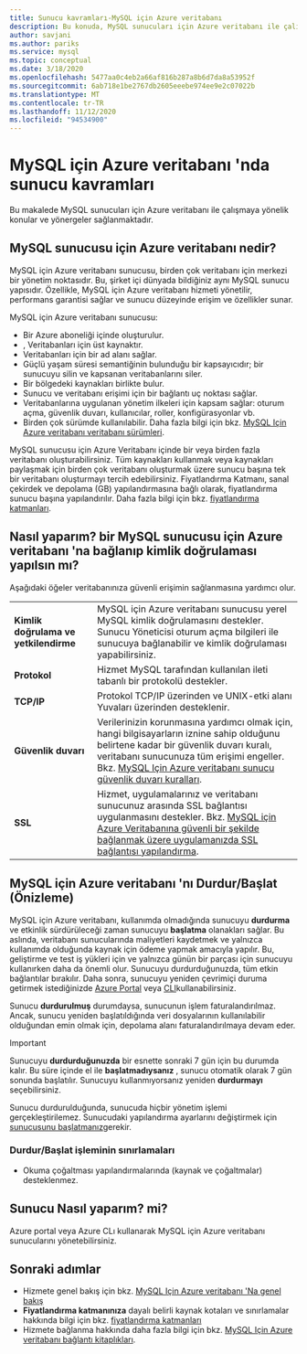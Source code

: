 ```yaml
---
title: Sunucu kavramları-MySQL için Azure veritabanı
description: Bu konuda, MySQL sunucuları için Azure veritabanı ile çalışmaya yönelik konular ve yönergeler sağlanmaktadır.
author: savjani
ms.author: pariks
ms.service: mysql
ms.topic: conceptual
ms.date: 3/18/2020
ms.openlocfilehash: 5477aa0c4eb2a66af816b287a8b6d7da8a53952f
ms.sourcegitcommit: 6ab718e1be2767db2605eeebe974ee9e2c07022b
ms.translationtype: MT
ms.contentlocale: tr-TR
ms.lasthandoff: 11/12/2020
ms.locfileid: "94534900"
---
```

# <a name="server-concepts-in-azure-database-for-mysql"></a>MySQL için Azure veritabanı 'nda sunucu kavramları

Bu makalede MySQL sunucuları için Azure veritabanı ile çalışmaya yönelik konular ve yönergeler sağlanmaktadır.

## <a name="what-is-an-azure-database-for-mysql-server"></a>MySQL sunucusu için Azure veritabanı nedir?

MySQL için Azure veritabanı sunucusu, birden çok veritabanı için merkezi bir yönetim noktasıdır. Bu, şirket içi dünyada bildiğiniz aynı MySQL sunucu yapısıdır. Özellikle, MySQL için Azure veritabanı hizmeti yönetilir, performans garantisi sağlar ve sunucu düzeyinde erişim ve özellikler sunar.

MySQL için Azure veritabanı sunucusu:

- Bir Azure aboneliği içinde oluşturulur.
- , Veritabanları için üst kaynaktır.
- Veritabanları için bir ad alanı sağlar.
- Güçlü yaşam süresi semantiğinin bulunduğu bir kapsayıcıdır; bir sunucuyu silin ve kapsanan veritabanlarını siler.
- Bir bölgedeki kaynakları birlikte bulur.
- Sunucu ve veritabanı erişimi için bir bağlantı uç noktası sağlar.
- Veritabanlarına uygulanan yönetim ilkeleri için kapsam sağlar: oturum açma, güvenlik duvarı, kullanıcılar, roller, konfigürasyonlar vb.
- Birden çok sürümde kullanılabilir. Daha fazla bilgi için bkz. [MySQL Için Azure veritabanı veritabanı sürümleri](./concepts-supported-versions.md).

MySQL sunucusu için Azure Veritabanı içinde bir veya birden fazla veritabanı oluşturabilirsiniz. Tüm kaynakları kullanmak veya kaynakları paylaşmak için birden çok veritabanı oluşturmak üzere sunucu başına tek bir veritabanı oluşturmayı tercih edebilirsiniz. Fiyatlandırma Katmanı, sanal çekirdek ve depolama (GB) yapılandırmasına bağlı olarak, fiyatlandırma sunucu başına yapılandırılır. Daha fazla bilgi için bkz. [fiyatlandırma katmanları](./concepts-pricing-tiers.md).

## <a name="how-do-i-connect-and-authenticate-to-an-azure-database-for-mysql-server"></a>Nasıl yaparım? bir MySQL sunucusu için Azure veritabanı 'na bağlanıp kimlik doğrulaması yapılsın mı?

Aşağıdaki öğeler veritabanınıza güvenli erişimin sağlanmasına yardımcı olur.

|     |     |
| :-- | :-- |
| **Kimlik doğrulama ve yetkilendirme** | MySQL için Azure veritabanı sunucusu yerel MySQL kimlik doğrulamasını destekler. Sunucu Yöneticisi oturum açma bilgileri ile sunucuya bağlanabilir ve kimlik doğrulaması yapabilirsiniz. |
| **Protokol** | Hizmet MySQL tarafından kullanılan ileti tabanlı bir protokolü destekler. |
| **TCP/IP** | Protokol TCP/IP üzerinden ve UNIX-etki alanı Yuvaları üzerinden desteklenir. |
| **Güvenlik duvarı** | Verilerinizin korunmasına yardımcı olmak için, hangi bilgisayarların iznine sahip olduğunu belirtene kadar bir güvenlik duvarı kuralı, veritabanı sunucunuza tüm erişimi engeller. Bkz. [MySQL Için Azure veritabanı sunucu güvenlik duvarı kuralları](./concepts-firewall-rules.md). |
| **SSL** | Hizmet, uygulamalarınız ve veritabanı sunucunuz arasında SSL bağlantısı uygulanmasını destekler.  Bkz. [MySQL için Azure Veritabanına güvenli bir şekilde bağlanmak üzere uygulamanızda SSL bağlantısı yapılandırma](./howto-configure-ssl.md). |

## <a name="stopstart-an-azure-database-for-mysql-preview"></a>MySQL için Azure veritabanı 'nı Durdur/Başlat (Önizleme)

MySQL için Azure veritabanı, kullanımda olmadığında sunucuyu **durdurma** ve etkinlik sürdürüleceği zaman sunucuyu **başlatma** olanakları sağlar. Bu aslında, veritabanı sunucularında maliyetleri kaydetmek ve yalnızca kullanımda olduğunda kaynak için ödeme yapmak amacıyla yapılır. Bu, geliştirme ve test iş yükleri için ve yalnızca günün bir parçası için sunucuyu kullanırken daha da önemli olur. Sunucuyu durdurduğunuzda, tüm etkin bağlantılar bırakılır. Daha sonra, sunucuyu yeniden çevrimiçi duruma getirmek istediğinizde [Azure Portal](how-to-stop-start-server.md) veya [CLI](how-to-stop-start-server.md)kullanabilirsiniz.

Sunucu **durdurulmuş** durumdaysa, sunucunun işlem faturalandırılmaz. Ancak, sunucu yeniden başlatıldığında veri dosyalarının kullanılabilir olduğundan emin olmak için, depolama alanı faturalandırılmaya devam eder.

> [!IMPORTANT]
> Sunucuyu **durdurduğunuzda** bir esnette sonraki 7 gün için bu durumda kalır. Bu süre içinde el ile **başlatmadıysanız** , sunucu otomatik olarak 7 gün sonunda başlatılır. Sunucuyu kullanmıyorsanız yeniden **durdurmayı** seçebilirsiniz.

Sunucu durdurulduğunda, sunucuda hiçbir yönetim işlemi gerçekleştirilemez. Sunucudaki yapılandırma ayarlarını değiştirmek için [sunucusunu başlatmanız](how-to-stop-start-server.md)gerekir.

### <a name="limitations-of-stopstart-operation"></a>Durdur/Başlat işleminin sınırlamaları
- Okuma çoğaltması yapılandırmalarında (kaynak ve çoğaltmalar) desteklenmez.

## <a name="how-do-i-manage-a-server"></a>Sunucu Nasıl yaparım? mi?

Azure portal veya Azure CLı kullanarak MySQL için Azure veritabanı sunucularını yönetebilirsiniz.

## <a name="next-steps"></a>Sonraki adımlar

- Hizmete genel bakış için bkz. [MySQL Için Azure veritabanı 'Na genel bakış](./overview.md)
- **Fiyatlandırma katmanınıza** dayalı belirli kaynak kotaları ve sınırlamalar hakkında bilgi için bkz. [fiyatlandırma katmanları](./concepts-pricing-tiers.md)
- Hizmete bağlanma hakkında daha fazla bilgi için bkz. [MySQL Için Azure veritabanı bağlantı kitaplıkları](./concepts-connection-libraries.md).
